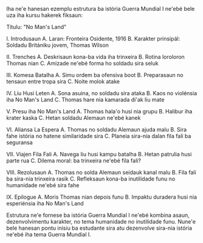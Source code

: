 Iha ne'e hanesan ezemplu estrutura ba istória Guerra Mundial I ne'ebé bele uza iha kursu hakerek fiksaun:

Títulu: "No Man's Land"

I. Introdusaun
   A. Laran: Fronteira Osidente, 1916
   B. Karakter prinsipál: Soldadu Britániku jovem, Thomas Wilson

II. Trenches
    A. Deskrisaun kona-ba vida iha trinxeira
    B. Rotina loroloron Thomas nian
    C. Amizade ne'ebé forma ho soldadu sira seluk

III. Komesa Batalha
     A. Simu ordem ba ofensiva boot
     B. Preparasaun no tensaun entre tropa sira
     C. Noite molok atake

IV. Liu Husi Leten
    A. Sona asuina, no soldadu sira ataka
    B. Kaos no violénsia iha No Man's Land
    C. Thomas hare nia kamarada di'ak liu mate

V. Presu iha No Man's Land
   A. Thomas hala'o husi nia grupu
   B. Halibur iha krater kaska
   C. Hetan soldadu Alemaun ne'ebé kanek

VI. Aliansa La Espera
    A. Thomas no soldadu Alemaun ajuda malu
    B. Sira fahe istória no hatene similaridade sira
    C. Planeia sira-nia dalan fila fali ba seguransa

VII. Viajen Fila Fali
     A. Navega liu husi kampu batalha
     B. Hetan patrulia husi parte rua
     C. Dilema moral: ba trinxeira ne'ebé fila fali?

VIII. Rezolusaun
      A. Thomas no solda Alemaun seidauk kanal malu
      B. Fila fali ba sira-nia trinxeira rasik
      C. Refleksaun kona-ba inutilidade funu no humanidade ne'ebé sira fahe

IX. Epilogue
    A. Moris Thomas nian depois funu
    B. Impaktu duradera husi nia esperiénsia iha No Man's Land

Estrutura ne'e fornese ba istória Guerra Mundial I ne'ebé kombina asaun, dezenvolvimentu karakter, no tema humanidade no inutilidade funu. Nune'e bele hanesan pontu inisiu ba estudante sira atu dezenvolve sira-nia istória ne'ebé iha tema Guerra Mundial I.